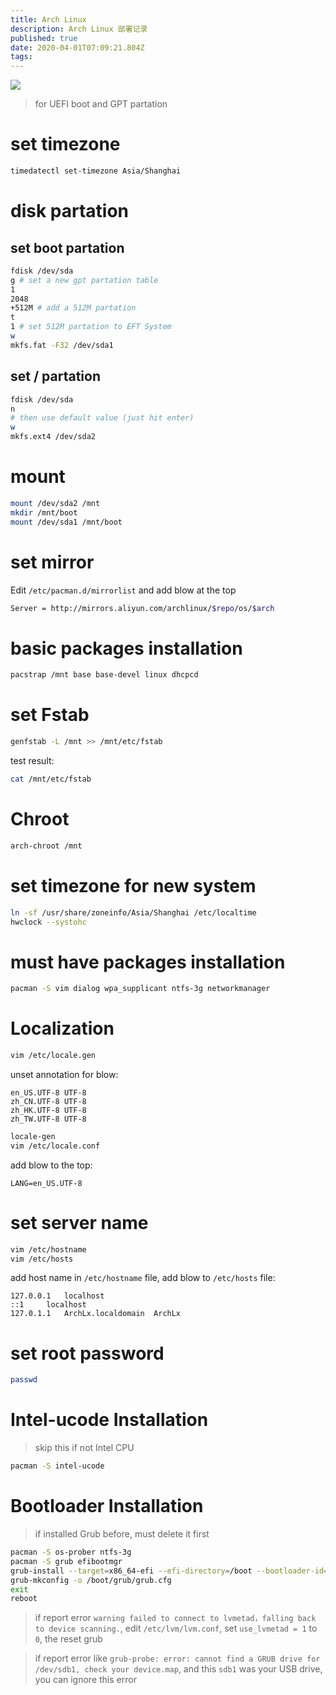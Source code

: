 ```yaml
---
title: Arch Linux
description: Arch Linux 部署记录
published: true
date: 2020-04-01T07:09:21.804Z
tags: 
---
```


![](https://img.linux.net.cn/data/attachment/album/201712/25/102349b7keeap433ae5e3j.jpg)

> for UEFI boot and GPT partation

# set timezone

```bash
timedatectl set-timezone Asia/Shanghai
```

# disk partation

## set boot partation

```bash
fdisk /dev/sda
g # set a new gpt partation table
1
2048
+512M # add a 512M partation
t
1 # set 512M partation to EFT System
w
mkfs.fat -F32 /dev/sda1
```

## set / partation

```bash
fdisk /dev/sda
n
# then use default value (just hit enter)
w
mkfs.ext4 /dev/sda2
```

# mount

```bash
mount /dev/sda2 /mnt
mkdir /mnt/boot
mount /dev/sda1 /mnt/boot
```

# set mirror

Edit `/etc/pacman.d/mirrorlist` and add blow at the top

```bash
Server = http://mirrors.aliyun.com/archlinux/$repo/os/$arch
```

# basic packages installation

```bash
pacstrap /mnt base base-devel linux dhcpcd
```

# set Fstab

```bash
genfstab -L /mnt >> /mnt/etc/fstab
```

test result:

```bash
cat /mnt/etc/fstab
```

# Chroot

```bash
arch-chroot /mnt
```

# set timezone for new system

```bash
ln -sf /usr/share/zoneinfo/Asia/Shanghai /etc/localtime
hwclock --systohc
```

# must have packages installation

```bash
pacman -S vim dialog wpa_supplicant ntfs-3g networkmanager
```

# Localization

```bash
vim /etc/locale.gen
```

unset annotation for blow:

```
en_US.UTF-8 UTF-8
zh_CN.UTF-8 UTF-8
zh_HK.UTF-8 UTF-8
zh_TW.UTF-8 UTF-8
```

```bash
locale-gen
vim /etc/locale.conf
```

add blow to the top:

```
LANG=en_US.UTF-8
```

# set server name

```bash
vim /etc/hostname
vim /etc/hosts
```

add host name in `/etc/hostname` file, add blow to `/etc/hosts` file:

```
127.0.0.1	localhost
::1		localhost
127.0.1.1	ArchLx.localdomain	ArchLx
```

# set root password

```bash
passwd
```

# Intel-ucode Installation

> skip this if not Intel CPU

```bash
pacman -S intel-ucode
```

# Bootloader Installation

> if installed Grub before, must delete it first

```bash
pacman -S os-prober ntfs-3g
pacman -S grub efibootmgr
grub-install --target=x86_64-efi --efi-directory=/boot --bootloader-id=grub
grub-mkconfig -o /boot/grub/grub.cfg
exit
reboot
```

> if report error `warning failed to connect to lvmetad，falling back to device scanning.`, edit `/etc/lvm/lvm.conf`, set `use_lvmetad = 1` to `0`, the reset grub

> if report error like `grub-probe: error: cannot find a GRUB drive for /dev/sdb1, check your device.map`, and this `sdb1` was your USB drive, you can ignore this error
